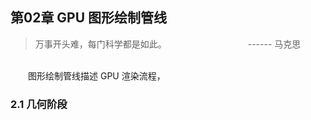 ## 第02章  GPU 图形绘制管线

> 万事开头难，每门科学都是如此。
　　　　　　　　　------ 马克思

<br>
　　图形绘制管线描述 GPU 渲染流程，
<br>

### 2.1 几何阶段
